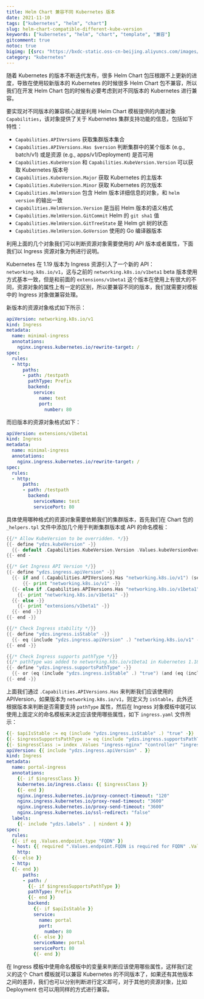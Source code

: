 ```yaml
---
title: Helm Chart 兼容不同 Kubernetes 版本
date: 2021-11-10
tags: ["kubernetes", "helm", "chart"]
slug: helm-chart-compatible-different-kube-version
keywords: ["kubernetes", "helm", "chart", "template", "兼容"]
gitcomment: true
notoc: true
bigimg: [{src: "https://bxdc-static.oss-cn-beijing.aliyuncs.com/images/20211110192940.png", desc: "图片来源 -> https://unsplash.com/photos/sf99zPcy8dQ"}]
category: "kubernetes"
---
```


随着 Kubernetes 的版本不断迭代发布，很多 Helm Chart 包压根跟不上更新的进度，导致在使用较新版本的 Kubernetes 的时候很多 Helm Chart 包不兼容，所以我们在开发 Helm Chart 包的时候有必要考虑到对不同版本的 Kubernetes 进行兼容。

<!--more-->

要实现对不同版本的兼容核心就是利用 Helm Chart 模板提供的内置对象 `Capabilities`，该对象提供了关于 Kubernetes 集群支持功能的信息，包括如下特性：

* `Capabilities.APIVersions` 获取集群版本集合
* `Capabilities.APIVersions.Has $version` 判断集群中的某个版本 (e.g., batch/v1) 或是资源 (e.g., apps/v1/Deployment) 是否可用
* `Capabilities.KubeVersion` 和 `Capabilities.KubeVersion.Version` 可以获取 Kubernetes 版本号
* `Capabilities.KubeVersion.Major` 获取 Kubernetes 的主版本
* `Capabilities.KubeVersion.Minor` 获取 Kubernetes 的次版本
* `Capabilities.HelmVersion` 包含 Helm 版本详细信息的对象，和 `helm version` 的输出一致
* `Capabilities.HelmVersion.Version` 是当前 Helm 版本的语义格式
* `Capabilities.HelmVersion.GitCommit` Helm 的 `git sha1` 值
* `Capabilities.HelmVersion.GitTreeState` 是 Helm git 树的状态
* `Capabilities.HelmVersion.GoVersion` 使用的 Go 编译器版本

利用上面的几个对象我们可以判断资源对象需要使用的 API 版本或者属性，下面我们以 Ingress 资源对象为例进行说明。

Kubernetes 在 1.19 版本为 Ingress 资源引入了一个新的 API：`networking.k8s.io/v1`，这与之前的 `networking.k8s.io/v1beta1` beta 版本使用方式基本一致，但是和前面的 `extensions/v1beta1` 这个版本在使用上有很大的不同，资源对象的属性上有一定的区别，所以要兼容不同的版本，我们就需要对模板中的 Ingress 对象做兼容处理。

新版本的资源对象格式如下所示：

```yaml
apiVersion: networking.k8s.io/v1
kind: Ingress
metadata:
  name: minimal-ingress
  annotations:
    nginx.ingress.kubernetes.io/rewrite-target: /
spec:
  rules:
  - http:
      paths:
      - path: /testpath
        pathType: Prefix
        backend:
          service:
            name: test
            port:
              number: 80
```

而旧版本的资源对象格式如下：

```yaml
apiVersion: extensions/v1beta1
kind: Ingress
metadata:
  name: minimal-ingress
  annotations:
    nginx.ingress.kubernetes.io/rewrite-target: /
spec:
  rules:
  - http:
      paths:
      - path: /testpath
        backend:
          serviceName: test
          servicePort: 80
```

具体使用哪种格式的资源对象需要依赖我们的集群版本，首先我们在 Chart 包的 `_helpers.tpl` 文件中添加几个用于判断集群版本或 API 的命名模板：

```go
{{/* Allow KubeVersion to be overridden. */}}
{{- define "ydzs.kubeVersion" -}}
  {{- default .Capabilities.KubeVersion.Version .Values.kubeVersionOverride -}}
{{- end -

{{/* Get Ingress API Version */}}
{{- define "ydzs.ingress.apiVersion" -}}
  {{- if and (.Capabilities.APIVersions.Has "networking.k8s.io/v1") (semverCompare ">= 1.19-0" (include "ydzs.kubeVersion" .)) -}}
      {{- print "networking.k8s.io/v1" -}}
  {{- else if .Capabilities.APIVersions.Has "networking.k8s.io/v1beta1" -}}
    {{- print "networking.k8s.io/v1beta1" -}}
  {{- else -}}
    {{- print "extensions/v1beta1" -}}
  {{- end -}}
{{- end -}}

{{/* Check Ingress stability */}}
{{- define "ydzs.ingress.isStable" -}}
  {{- eq (include "ydzs.ingress.apiVersion" .) "networking.k8s.io/v1" -}}
{{- end -}}

{{/* Check Ingress supports pathType */}}
{{/* pathType was added to networking.k8s.io/v1beta1 in Kubernetes 1.18 */}}
{{- define "ydzs.ingress.supportsPathType" -}}
  {{- or (eq (include "ydzs.ingress.isStable" .) "true") (and (eq (include "ydzs.ingress.apiVersion" .) "networking.k8s.io/v1beta1") (semverCompare ">= 1.18-0" (include "ydzs.kubeVersion" .))) -}}
{{- end -}}
```

上面我们通过 `.Capabilities.APIVersions.Has` 来判断我们应该使用的 APIVersion，如果版本为 `networking.k8s.io/v1`，则定义为 `isStable`，此外还根据版本来判断是否需要支持 `pathType` 属性，然后在 Ingress 对象模板中就可以使用上面定义的命名模板来决定应该使用哪些属性，如下 `ingress.yaml` 文件所示：

```yaml
{{- $apiIsStable := eq (include "ydzs.ingress.isStable" .) "true" -}}
{{- $ingressSupportsPathType := eq (include "ydzs.ingress.supportsPathType" .) "true" -}}
{{- $ingressClass := index .Values "ingress-nginx" "controller" "ingressClass" }}
apiVersion: {{ include "ydzs.ingress.apiVersion" . }}
kind: Ingress
metadata:
  name: portal-ingress
  annotations:
    {{- if $ingressClass }}
    kubernetes.io/ingress.class: {{ $ingressClass }}
    {{- end }}
    nginx.ingress.kubernetes.io/proxy-connect-timeout: "120"
    nginx.ingress.kubernetes.io/proxy-read-timeout: "3600"
    nginx.ingress.kubernetes.io/proxy-send-timeout: "3600"
    nginx.ingress.kubernetes.io/ssl-redirect: "false"
  labels:
    {{- include "ydzs.labels" . | nindent 4 }}
spec:
  rules:
  {{- if eq .Values.endpoint.type "FQDN" }}
  - host: {{ required ".Values.endpoint.FQDN is required for FQDN" .Values.endpoint.FQDN }}
    http:
  {{- else }}
  - http:
  {{- end }}
      paths:
      - path: /
        {{- if $ingressSupportsPathType }}
        pathType: Prefix
        {{- end }}
        backend:
          {{- if $apiIsStable }}
          service:
            name: portal
            port:
              number: 80
          {{- else }}
          serviceName: portal
          servicePort: 80
          {{- end }}
```

在 Ingress 模板中使用命名模板中的变量来判断应该使用哪些属性，这样我们定义的这个 Chart 模板就可以兼容 Kubernetes 的不同版本了，如果还有其他版本之间的差异，我们也可以分别判断进行定义即可，对于其他的资源对象，比如 Deployment 也可以用同样的方式进行兼容。
